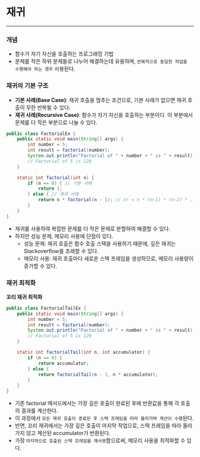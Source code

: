 # 재귀

---

### 개념
- 함수가 자기 자신을 호출하는 프로그래밍 기법
- 문제를 작은 하위 문제들로 나누어 해결하는데 유용하며, `반복적으로 동일한 작업을 수행해야 하는 경우` 사용된다.

### 재귀의 기본 구조
- **기본 사례(Base Case)**: 재귀 호출을 멈추는 조건으로, 기본 사례가 없으면 재귀 호출이 무한 반복될 수 있다.
- **재귀 사례(Recursive Case)**: 함수가 자기 자신을 호출하는 부분이다. 이 부분에서 문제를 더 작은 부분으로 나눌 수 있다.
```java
public class FactorialEx {
    public static void main(String[] args) {
        int number = 5;
        int result = factorial(number);
        System.out.println("Factorial of " + number + " is " + result);
        // Factorial of 5 is 120
    }

    static int factorial(int n) {
        if (n == 0) { // 기본 사례
            return 1;
        } else { // 재귀 사례
            return n * factorial(n - 1); // n! = n * (n-1) * (n-2) * ... * 1
        }
    }
}
```
- 재귀를 사용하여 복잡한 문제를 더 작은 문제로 분할하여 해결할 수 있다.
- 하지만 성능 문제, 메모리 사용에 단점이 있다.
  - 성능 문제: 재귀 호출은 함수 호출 스택을 사용하기 때문에, 깊은 재귀는 Stackoverflow를 초래할 수 있다.
  - 메모리 사용: 재귀 호출마다 새로운 스택 프레임을 생성하므로, 메모리 사용량이 증가할 수 있다.

### 재귀 최적화

**꼬리 재귀 최적화**
```java
public class FactorialTailEx {
    public static void main(String[] args) {
        int number = 5;
        int result = factorial(number);
        System.out.println("Factorial of " + number + " is " + result);
        // Factorial of 5 is 120
    }

    static int factorialTail(int n, int accumulator) {
        if (n == 0) {
            return accumulator;
        } else {
            return factorialTail(n - 1, n * accumulator);
        }
    }
}
```
- 기존 factorial 메서드에서는 가장 깊은 호출이 완료된 후에 반환값을 통해 각 호출의 결과를 계산한다.
- 이 과정에서 `모든 재귀 호출이 종료된 후 스택 프레임을 따라 올라가며 계산이 수행`된다.
- 반면, 꼬리 재귀에서는 가장 깊은 호출이 마지막 작업으로, 스택 프레임을 따라 올라가지 않고 계산된 accumulator가 반환된다.
- 가장 `마지막으로 호출된 스택 프레임을 재사용`함으로써, 메모리 사용을 최적화할 수 있다.

